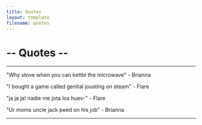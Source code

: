 ```yaml
---
title: Quotes
layout: template
filename: quotes
---
```


<h1>-- Quotes --</h1>
<hr>
<p>"Why stove when you can kettle the microwave" - Brianna</p>
<p>"I bought a game called genital jousting on steam" - Flare</p>
<p>"ja ja ja! nadie me jota los huev-" - Flare</p>
<p>"Ur moms uncle jack peed on his job" - Brianna</p>
<hr>